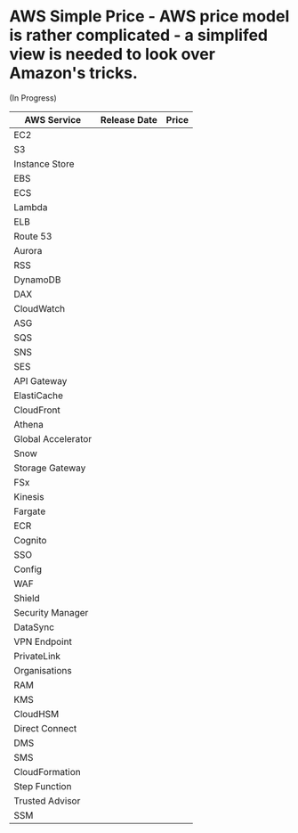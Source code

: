 # AWS Simple Price - AWS price model is rather complicated - a simplifed view is needed to look over Amazon's tricks.
(In Progress)

| AWS Service        | Release Date     | Price |
| ------------- |:-------------:| ----- |
| EC2 |  |  |
| S3  |  |  |
| Instance Store| | |
| EBS | | |
| ECS |  |  |
| Lambda | | |
| ELB | | |
| Route 53 |  |
| Aurora | | |
| RSS | | |
| DynamoDB | | |
| DAX | | |
| CloudWatch | | |
| ASG | | |
| SQS | | |
| SNS | | |
| SES | | |
| API Gateway| | |
| ElastiCache | | |
| CloudFront | | |
| Athena | | |
| Global Accelerator | | |
| Snow | | |
| Storage Gateway | | |
| FSx | | |
| Kinesis | | |
| Fargate | | |
| ECR | | |
| Cognito | | |
| SSO | | |
| Config | | |
| WAF | |
| Shield | | |
|Security Manager | | |
| DataSync | | |
| VPN Endpoint | | |
| PrivateLink | | |
| Organisations | | |
| RAM | | |
| KMS | | |
| CloudHSM | | |
| Direct Connect | | |
| DMS | | |
| SMS | | |
| CloudFormation | |
| Step Function | | |
| Trusted Advisor | | |
| SSM | | |

